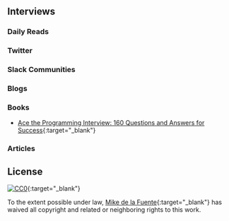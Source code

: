 ## Interviews
### Daily Reads

### Twitter

### Slack Communities

### Blogs

### Books
- [Ace the Programming Interview: 160 Questions and Answers for Success](){:target="_blank"}

### Articles

## License

[![CC0](https://mirrors.creativecommons.org/presskit/buttons/88x31/svg/cc-zero.svg)](https://creativecommons.org/publicdomain/zero/1.0/){:target="_blank"}

To the extent possible under law, [Mike de la Fuente](http://twitter.highfiveboom.com){:target="_blank"} has waived all copyright and related or neighboring rights to this work.